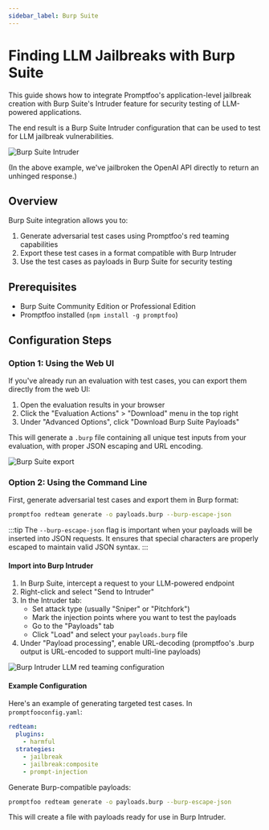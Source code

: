 ```yaml
---
sidebar_label: Burp Suite
---
```


# Finding LLM Jailbreaks with Burp Suite

This guide shows how to integrate Promptfoo's application-level jailbreak creation with Burp Suite's Intruder feature for security testing of LLM-powered applications.

The end result is a Burp Suite Intruder configuration that can be used to test for LLM jailbreak vulnerabilities.

![Burp Suite Intruder](/img/docs/burp/burp-jailbreak-intruder.png)

(In the above example, we've jailbroken the OpenAI API directly to return an unhinged response.)

## Overview

Burp Suite integration allows you to:

1. Generate adversarial test cases using Promptfoo's red teaming capabilities
2. Export these test cases in a format compatible with Burp Intruder
3. Use the test cases as payloads in Burp Suite for security testing

## Prerequisites

- Burp Suite Community Edition or Professional Edition
- Promptfoo installed (`npm install -g promptfoo`)

## Configuration Steps

### Option 1: Using the Web UI

If you've already run an evaluation with test cases, you can export them directly from the web UI:

1. Open the evaluation results in your browser
2. Click the "Evaluation Actions" > "Download" menu in the top right
3. Under "Advanced Options", click "Download Burp Suite Payloads"

This will generate a `.burp` file containing all unique test inputs from your evaluation, with proper JSON escaping and URL encoding.

![Burp Suite export](/img/docs/burp/burp-export-frontend.png)

### Option 2: Using the Command Line

First, generate adversarial test cases and export them in Burp format:

```bash
promptfoo redteam generate -o payloads.burp --burp-escape-json
```

:::tip
The `--burp-escape-json` flag is important when your payloads will be inserted into JSON requests. It ensures that special characters are properly escaped to maintain valid JSON syntax.
:::

#### Import into Burp Intruder

1. In Burp Suite, intercept a request to your LLM-powered endpoint
2. Right-click and select "Send to Intruder"
3. In the Intruder tab:
   - Set attack type (usually "Sniper" or "Pitchfork")
   - Mark the injection points where you want to test the payloads
   - Go to the "Payloads" tab
   - Click "Load" and select your `payloads.burp` file
4. Under "Payload processing", enable URL-decoding (promptfoo's .burp output is URL-encoded to support multi-line payloads)

![Burp Intruder LLM red teaming configuration](/img/docs/burp/burp-jailbreak-intruder-setup.png)

#### Example Configuration

Here's an example of generating targeted test cases. In `promptfooconfig.yaml`:

```yaml
redteam:
  plugins:
    - harmful
  strategies:
    - jailbreak
    - jailbreak:composite
    - prompt-injection
```

Generate Burp-compatible payloads:

```bash
promptfoo redteam generate -o payloads.burp --burp-escape-json
```

This will create a file with payloads ready for use in Burp Intruder.
